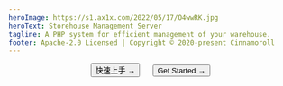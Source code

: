 ```yaml
---
heroImage: https://s1.ax1x.com/2022/05/17/O4wwRK.jpg
heroText: Storehouse Management Server
tagline: A PHP system for efficient management of your warehouse.
footer: Apache-2.0 Licensed | Copyright © 2020-present Cinnamoroll
---
```


<center>
  <a href="/zh-cn/"><button>快速上手 →</button></a>
  &nbsp;&nbsp;&nbsp;&nbsp;
  <a href="/en-us/"><button>Get Started →</button></a>
</center>
